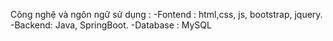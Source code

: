 Công nghệ và ngôn ngữ sử dụng :
  -Fontend : html,css, js, bootstrap, jquery.
  -Backend: Java, SpringBoot.
  -Database : MySQL
